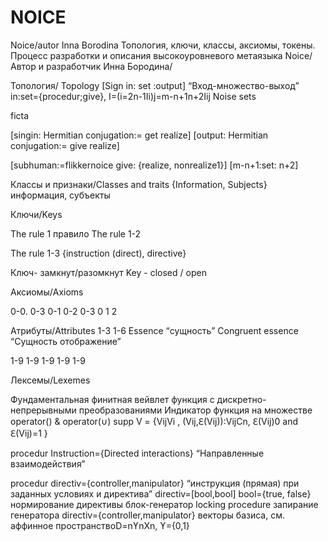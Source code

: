 # NOICE
Noice/autor Inna Borodina Топология, ключи, классы, аксиомы, токены. Процесс разработки и описания высокоуровневого метаязыка Noice/ Автор и разработчик Инна Бородина/

Топология/
Topology
[Sign in: set :output]
“Вход-множество-выход”
in:set={procedur;give},   I=(i=2n-1Ii)j=m-n+1n+2Iij 
Noise sets

ficta

[singin: Hermitian conjugation:= get realize] 
[output: Hermitian conjugation:= give
realize] 

[subhuman:=flikkernoice give:   {realize, nonrealize1}]
[m-n+1:set: n+2]

Классы и признаки/Classes and traits
{Information, Subjects}
информация, субъекты

Ключи/Keys

The rule 1
правило
The rule 1-2

The rule 1-3
{instruction (direct), directive}

Ключ- замкнут/разомкнут
Key - closed / open

Аксиомы/Axioms

0-0.  0-3
0-1
0-2
0-3
0
1
2

Атрибуты/Attributes
1-3
1-6
Essence “сущность”
Congruent essence
“Сущность отображение”

1-9
1-9
1-9
1-9
1-9

Лексемы/Lexemes

Фундаментальная финитная вейвлет функция с дискретно-непрерывными преобразованиями
Индикатор функция на множестве
operator(\)
&
operator(∪)
supp V = {VijVi , (Vij,ℇ(Vij)):VijCn, ℇ(Vij)0 and  ℇ(Vij)=1 } 

procedur
Instruction={Directed interactions}
“Направленные взаимодействия”

procedur
directiv={controller,manipulator}
“инструкция (прямая) при заданных условиях и директива”
directiv=[bool,bool] 
bool={true, false}
нормирование директивы
блок-генератор locking procedure запирание генератора
directiv={controller,manipulator}
векторы базиса, см. аффинное пространствоD=nϒnXn, ϒ={0,1}










